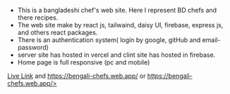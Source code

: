 * This is a bangladeshi chef's web site. Here I represent BD chefs and there recipes.
* The web site make by react js, tailwaind, daisy UI, firebase, express js, and others react packages.
* There is an authentication system( login by google, gitHub and email-password)
* server site has hosted in vercel and clint site has hosted in firebase.
* Home page is full responsive (pc and mobile)


[Live Link](https://bengali-chefs.web.app/ "BengaliChefs") and https://bengali-chefs.web.app/ or https://bengali-chefs.web.app/>